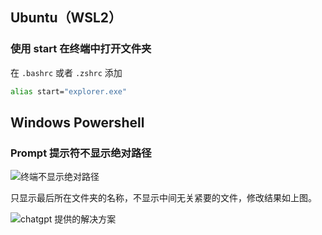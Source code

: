 ## Ubuntu（WSL2）

### 使用 start 在终端中打开文件夹

在 `.bashrc` 或者 `.zshrc` 添加

```bash
alias start="explorer.exe"
```

## Windows Powershell

### Prompt 提示符不显示绝对路径

![终端不显示绝对路径](E:\学习资料\数据库相关\CS-Notes\Terminal\images\change-prompt.png)

只显示最后所在文件夹的名称，不显示中间无关紧要的文件，修改结果如上图。

![chatgpt 提供的解决方案](E:\学习资料\数据库相关\CS-Notes\Terminal\images\prompt-chatgpt.png)